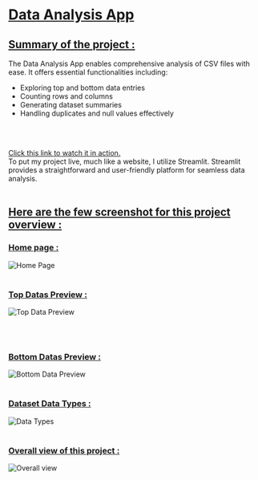 # <ins>Data Analysis App</ins>
## <ins>Summary of the project : </ins>
The Data Analysis App enables comprehensive analysis of CSV files with ease. It offers essential functionalities including:
- Exploring top and bottom data entries
- Counting rows and columns
- Generating dataset summaries
- Handling duplicates and null values effectively

<br>
<br>

[Click this link to watch it in action.](https://data-analyze-app.streamlit.app/)
<br>
To put my project live, much like a website, I utilize Streamlit. Streamlit provides a straightforward and user-friendly platform for seamless data analysis.
<br>
<br>

## <ins> Here are the few screenshot for this project overview : </ins>
### <ins> Home page : </ins>
![Home Page](https://github.com/Periyasamy107/data-analysis-app/assets/118701561/cc4ce9fb-e2ab-41a3-b640-b3e9e75ffe50)
<br>
<br>

### <ins> Top Datas Preview : </ins>
![Top Data Preview](https://github.com/Periyasamy107/data-analysis-app/assets/118701561/1cb660a7-2dd2-4786-95ab-c33adb303768)

<br>
<br>

### <ins> Bottom Datas Preview : </ins>
![Bottom Data Preview](https://github.com/Periyasamy107/data-analysis-app/assets/118701561/76f9f333-ac12-472d-a664-48ed718cc936)
<br>
<br>

### <ins> Dataset Data Types : </ins>
![Data Types](https://github.com/Periyasamy107/data-analysis-app/assets/118701561/edd15ed6-fd87-4aee-9b13-bf2cec2da6b0)
<br>
<br>

### <ins> Overall view of this project : </ins>
![Overall view](https://github.com/Periyasamy107/data-analysis-app/assets/118701561/27815d0c-823d-4960-aa36-de2fae5ef707)
<br>
<br>




